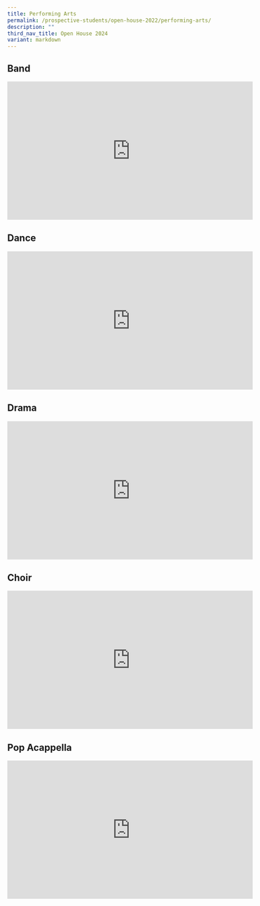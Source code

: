 ```yaml
---
title: Performing Arts
permalink: /prospective-students/open-house-2022/performing-arts/
description: ""
third_nav_title: Open House 2024
variant: markdown
---
```

## Band
<iframe width="560" height="315" src="https://www.youtube.com/embed/ZnhE7PljuuQ" title="YouTube video player" frameborder="0" allow="accelerometer; autoplay; clipboard-write; encrypted-media; gyroscope; picture-in-picture" allowfullscreen=""></iframe>

## Dance
<iframe width="560" height="315" src="https://www.youtube.com/embed/F1Q4WfbnhIw" title="YouTube video player" frameborder="0" allow="accelerometer; autoplay; clipboard-write; encrypted-media; gyroscope; picture-in-picture" allowfullscreen=""></iframe>

## Drama
<iframe width="560" height="315" src="https://www.youtube.com/embed/k4qjUB0n09A" title="YouTube video player" frameborder="0" allow="accelerometer; autoplay; clipboard-write; encrypted-media; gyroscope; picture-in-picture" allowfullscreen=""></iframe>

## Choir
<iframe width="560" height="315" src="https://www.youtube.com/embed/-7cRneYz-k0" title="YouTube video player" frameborder="0" allow="accelerometer; autoplay; clipboard-write; encrypted-media; gyroscope; picture-in-picture" allowfullscreen=""></iframe>

## Pop Acappella
<iframe width="560" height="315" src="https://www.youtube.com/embed/26YiHSywdZw" title="YouTube video player" frameborder="0" allow="accelerometer; autoplay; clipboard-write; encrypted-media; gyroscope; picture-in-picture" allowfullscreen=""></iframe>